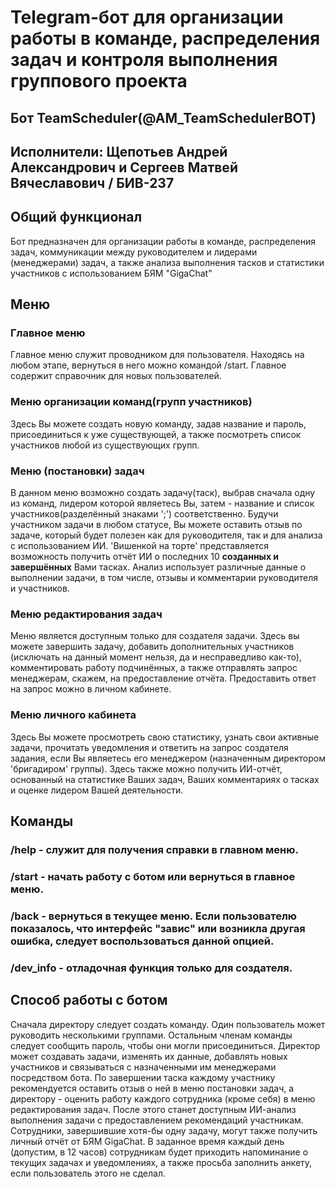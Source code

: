 # Telegram-бот для организации работы в команде, распределения задач и контроля выполнения группового проекта

## Бот TeamScheduler(@AM_TeamSchedulerBOT)

## Исполнители: Щепотьев Андрей Александрович и Сергеев Матвей Вячеславович / БИВ-237

## Общий функционал
  Бот предназначен для организации работы в команде, распределения задач, коммуникации между руководителем и лидерами (менеджерами) задач, а также анализа выполнения тасков и статистики участников с использованием БЯМ "GigaChat"

## Меню

### Главное меню
  Главное меню служит проводником для пользователя. Находясь на любом этапе, вернуться в него можно командой /start. Главное содержит справочник для новых пользователей.

### Меню организации команд(групп участников)
  Здесь Вы можете создать новую команду, задав название и пароль, присоединиться к уже существующей, а также посмотреть список участников любой из существующих групп.

### Меню (постановки) задач
  В данном меню возможно создать задачу(таск), выбрав сначала одну из команд, лидером которой являетесь Вы, затем - название и список участников(разделённый знаками ';') соответственно.
Будучи участником задачи в любом статусе, Вы можете оставить отзыв по задаче, который будет полезен как для руководителя, так и для анализа с использованием ИИ. 'Вишенкой на торте' представляется
возможность получить отчёт ИИ о последних 10 **созданных и завершённых** Вами тасках. Анализ использует различные данные о выполнении задачи, в том числе, отзывы и комментарии руководителя
и участников.

### Меню редактирования задач
  Меню является доступным только для создателя задачи. Здесь вы можете завершить задачу, добавить дополнительных участников (исключать на данный момент нельзя, да и несправедливо как-то),
комментировать работу подчинённых, а также отправлять запрос менеджерам, скажем, на предоставление отчёта. Предоставить ответ на запрос можно в личном кабинете.

### Меню личного кабинета
  Здесь Вы можете просмотреть свою статистику, узнать свои активные задачи, прочитать уведомления и ответить на запрос создателя задания, если Вы являетесь его менеджером 
(назначенным директором 'бригадиром' группы). Здесь также можно получить ИИ-отчёт, основанный на статистике Ваших задач, Ваших комментариях о тасках и оценке лидером Вашей деятельности.

## Команды

### /help - служит для получения справки в главном меню.

### /start - начать работу с ботом или вернуться в главное меню.

### /back - вернуться в текущее меню. Если пользователю показалось, что интерфейс "завис" или возникла другая ошибка, следует воспользоваться данной опцией.

### /dev_info - отладочная функция только для создателя.

## Способ работы с ботом
  Сначала директору следует создать команду. Один пользователь может руководить несколькими группами. Остальным членам команды следует сообщить пароль, чтобы они могли присоединиться.
Директор может создавать задачи, изменять их данные, добавлять новых участников и связываться с назначенными им менеджерами посредством бота. По завершении таска каждому участнику
рекомендуется оставить отзыв о ней в меню постановки задач, а директору - оценить работу каждого сотрудника (кроме себя) в меню редактирования задач. После этого станет доступным
ИИ-анализ выполнения задачи с предоставлением рекомендаций участникам. Сотрудники, завершившие хотя-бы одну задачу, могут также получить личный отчёт от БЯМ GigaChat.
В заданное время каждый день (допустим, в 12 часов) сотрудникам будет приходить напоминание о текущих задачах и уведомлениях, а также просьба заполнить анкету, если пользователь
этого не сделал.
